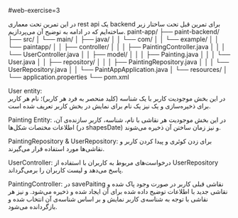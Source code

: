 #web-exercise=3

در این تمرین تحت معماری rest api یک backend برای تمرین قبل تحت ساختار زیر ساخته‌ایم که در ادامه به توضیح آن می‌پردازیم.
paint-app/
├── paint-backend/
    ├── src/
    │   └── main/
    │       ├── java/
    │       │   └── com/
    │       │       └── example/
    │       │           └── paintapp/
    │       │               ├── controller/
    │       │               │   ├── PaintingController.java
    │       │               │   └── UserController.java
    │       │               ├── model/
    │       │               │   ├── Painting.java
    │       │               │   └── User.java
    │       │               ├── repository/
    │       │               │   ├── PaintingRepository.java
    │       │               │   └── UserRepository.java
    │       │               └── PaintAppApplication.java
    │       └── resources/
    │           └── application.properties
    └── pom.xml

User entity:    
در این بخش موجودیت کاربر با یک شناسه (کلید منحصر به فرد هر کاربر)؛ نام هر کاربر برای ذخیره‌سازی و یک نیز یک نام برای نمایش در بخش کاربر تعریف شده است.

Painting Entity:
در این بخش موجودیت هر نقاشی با نام، شناسه، کاربر سازنده‌ی آن، اطلاعات مختصات شکل‌ها (در shapesDate) و نیز زمان ساختن آن ذخیره می‌شوند.

PaintingRepository & UserRepository:
برای زدن کوئری و پیدا کردن کاربر و نقاشی‌ها مورد استفاده قرار می‌گیرند.

UserController:
درخواست‌های مربوط به کاربران با استفاده از UserRepository پاسخ می‌دهد و لیست کاربران را برمی‌گرداند.

PaintingController:
در savePaiting نقاشی قبلی کاربر در صورت وجود پاک شده و نقاشی جدید با اطلاعات توضیح داده شده برای آن ایجاد شده و ذخیره می‌شود. و نیز هر نقاشی با توجه به شناسه‌ی کاربر نمایش و بر اساس شناسه‌ی آن انتخاب شده و بازگردانده می‌شود.





